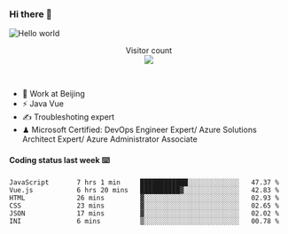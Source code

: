 ### Hi there 👋

<img src="https://raw.githubusercontent.com/sagar-viradiya/sagar-viradiya/master/resources/banner.png" alt="Hello world">
<p align="center"> 
  Visitor count<br/>
  <img src="https://profile-counter.glitch.me/youszoe/count.svg" />
</p>
<br/>

- 🍻 Work at Beijing 
- ⚡ Java Vue
- ✍️ Troubleshoting expert
- ♟  Microsoft Certified: DevOps Engineer Expert/ Azure Solutions Architect Expert/ Azure Administrator Associate

#### Coding status last week ⌨️

<!--START_SECTION:waka-->

```text
JavaScript       7 hrs 1 min     ████████████░░░░░░░░░░░░░   47.37 %
Vue.js           6 hrs 20 mins   ██████████▓░░░░░░░░░░░░░░   42.83 %
HTML             26 mins         ▓░░░░░░░░░░░░░░░░░░░░░░░░   02.93 %
CSS              23 mins         ▓░░░░░░░░░░░░░░░░░░░░░░░░   02.65 %
JSON             17 mins         ▓░░░░░░░░░░░░░░░░░░░░░░░░   02.02 %
INI              6 mins          ▒░░░░░░░░░░░░░░░░░░░░░░░░   00.78 %
```

<!--END_SECTION:waka-->

<br/>
<center><img src="http://ghchart.rshah.org/409ba5/yousazoe" alt="" /></center>


